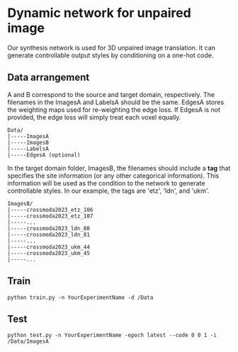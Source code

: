 # Dynamic network for unpaired image 
Our synthesis network is used for 3D unpaired image translation. It can generate controllable output styles by conditioning on a one-hot code.

## Data arrangement
A and B correspond to the source and target domain, respectively. The filenames in the ImagesA and LabelsA should be the same. EdgesA stores the weighting maps used for re-weighting the edge loss. If EdgesA is not provided, the edge loss will simply treat each voxel equally.

```
Data/
|-----ImagesA
|-----ImagesB
|-----LabelsA
|-----EdgesA (optional)
```

In the target domain folder, ImagesB, the filenames should include a **tag** that specifies the site information (or any other categorical information). This information will be used as the condition to the network to generate controllable styles. In our example, the tags are 'etz', 'ldn', and 'ukm'.
```
ImagesB/
|-----crossmoda2023_etz_106
|-----crossmoda2023_etz_107
|-----...
|-----crossmoda2023_ldn_80
|-----crossmoda2023_ldn_81
|-----...
|-----crossmoda2023_ukm_44
|-----crossmoda2023_ukm_45
|-----...
```



## Train
```
python train.py -n YourExperimentName -d /Data 
```

## Test
```
python test.py -n YourExperimentName -epoch latest --code 0 0 1 -i /Data/ImagesA
```
